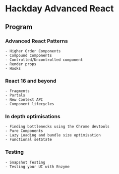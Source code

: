 # Hackday Advanced React

## Program

### Advanced React Patterns

    - Higher Order Components
    - Compound Components
    - Controlled/Uncontrolled component
    - Render props
    - Hooks

### React 16 and beyond

    - Fragments
    - Portals
    - New Context API
    - Component lifecycles

### In depth optimisations

    - Finding bottlenecks using the Chrome devtools
    - Pure Components
    - Lazy Loading and bundle size optimisation
    - Functional setState

### Testing

    - Snapshot Testing
    - Testing your UI with Enzyme
